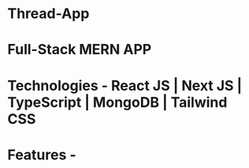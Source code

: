 # Thread-App
# Full-Stack MERN APP
# Technologies - React JS | Next JS | TypeScript | MongoDB | Tailwind CSS
# Features - 
